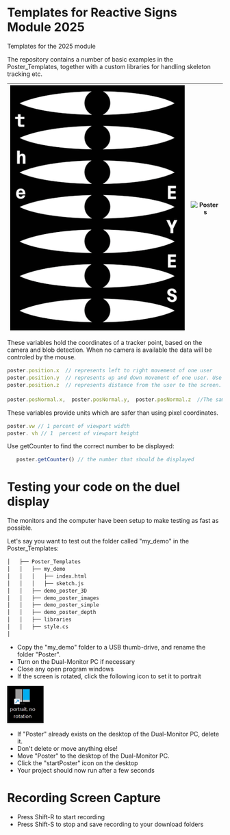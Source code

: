 # Templates for Reactive Signs Module 2025
Templates for the 2025 module

The repository contains a number of basic examples in the Poster_Templates, together with a custom libraries for handling skeleton tracking etc. 

![Posters](/Raw/JT_Poster.gif?raw=true)| ![Posters](/Raw/RC_DS_Gif_Animation.gif?raw=true)         
:-------------------------------------:|:---------------------------------:

 These variables hold the coordinates of a tracker point, based on the camera and blob detection. When no camera is available the data will be controled by the mouse.

 ```javascript
 poster.position.x  // represents left to right movement of one user 
 poster.position.y  // represents up and down movement of one user. Use sparingly, as this movement is less intuitive. 
 poster.position.z  // represents distance from the user to the screen. 

poster.posNormal.x,  poster.posNormal.y,  poster.posNormal.z  //The same as "position" but normalised. i.e values between 0 and 1. 
```

These variables provide units which are safer than using pixel coordinates. 
 ```javascript
poster.vw // 1 percent of viewport width
poster. vh // 1  percent of viewport height
```

Use getCounter to find the correct number to be displayed: 
 ```javascript
    poster.getCounter() // the number that should be displayed
```

#  Testing your code on the duel display

The monitors and the computer have been setup to make testing as fast as possible.

Let's say you want to test out the folder called "my_demo" in the Poster_Templates:

```bash 
│   ├── Poster_Templates
│   │   ├── my_demo
│   │   │   ├── index.html
│   │   │   ├── sketch.js
│   │   ├── demo_poster_3D
│   │   ├── demo_poster_images
│   │   ├── demo_poster_simple
│   │   ├── demo_poster_depth
│   │   ├── libraries
│   │   ├── style.cs
│

```

- Copy the "my_demo" folder to a USB thumb-drive, and rename the folder "Poster".
- Turn on the Dual-Monitor PC if necessary 
- Close any open program windows 
- If the screen is rotated, click the following icon to set it to portrait 

![icon](/Raw/iconPortrait.png?raw=true)

- If "Poster" already exists on the desktop of the Dual-Monitor PC, delete it.
- Don't delete or move anything else!
- Move "Poster" to the desktop of the Dual-Monitor PC.
- Click the "startPoster" icon on the desktop 
- Your project should now run after a few seconds

#  Recording Screen Capture 

- Press Shift-R to start recording
- Press Shift-S to stop and save recording to your download folders